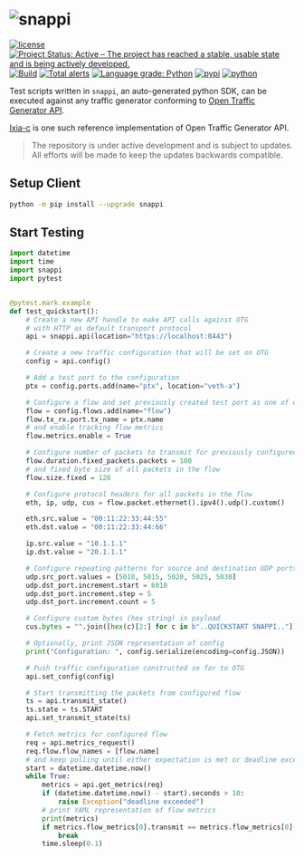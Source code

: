 # ![snappi](snappi-logo.png)

[![license](https://img.shields.io/badge/license-MIT-green.svg)](https://en.wikipedia.org/wiki/MIT_License)
[![Project Status: Active – The project has reached a stable, usable state and is being actively developed.](https://www.repostatus.org/badges/latest/active.svg)](https://www.repostatus.org/#active)
[![Build](https://github.com/open-traffic-generator/snappi/workflows/Build/badge.svg)](https://github.com/open-traffic-generator/snappi/actions)
[![Total alerts](https://img.shields.io/lgtm/alerts/g/open-traffic-generator/snappi.svg?logo=lgtm&logoWidth=18)](https://lgtm.com/projects/g/open-traffic-generator/snappi/alerts/)
[![Language grade: Python](https://img.shields.io/lgtm/grade/python/g/open-traffic-generator/snappi.svg?logo=lgtm&logoWidth=18)](https://lgtm.com/projects/g/open-traffic-generator/snappi/context:python)
[![pypi](https://img.shields.io/pypi/v/snappi.svg)](https://pypi.org/project/snappi)
[![python](https://img.shields.io/pypi/pyversions/snappi.svg)](https://pypi.python.org/pypi/snappi)

Test scripts written in `snappi`, an auto-generated python SDK, can be executed against any traffic generator conforming to [Open Traffic Generator API](https://github.com/open-traffic-generator/models).

[Ixia-c](https://github.com/open-traffic-generator/ixia-c) is one such reference implementation of Open Traffic Generator API.

> The repository is under active development and is subject to updates. All efforts will be made to keep the updates backwards compatible.

## Setup Client
 
```sh
python -m pip install --upgrade snappi 
```

## Start Testing 

```python
import datetime
import time
import snappi
import pytest


@pytest.mark.example
def test_quickstart():
    # Create a new API handle to make API calls against OTG
    # with HTTP as default transport protocol
    api = snappi.api(location="https://localhost:8443")

    # Create a new traffic configuration that will be set on OTG
    config = api.config()

    # Add a test port to the configuration
    ptx = config.ports.add(name="ptx", location="veth-a")

    # Configure a flow and set previously created test port as one of endpoints
    flow = config.flows.add(name="flow")
    flow.tx_rx.port.tx_name = ptx.name
    # and enable tracking flow metrics
    flow.metrics.enable = True

    # Configure number of packets to transmit for previously configured flow
    flow.duration.fixed_packets.packets = 100
    # and fixed byte size of all packets in the flow
    flow.size.fixed = 128

    # Configure protocol headers for all packets in the flow
    eth, ip, udp, cus = flow.packet.ethernet().ipv4().udp().custom()

    eth.src.value = "00:11:22:33:44:55"
    eth.dst.value = "00:11:22:33:44:66"

    ip.src.value = "10.1.1.1"
    ip.dst.value = "20.1.1.1"

    # Configure repeating patterns for source and destination UDP ports
    udp.src_port.values = [5010, 5015, 5020, 5025, 5030]
    udp.dst_port.increment.start = 6010
    udp.dst_port.increment.step = 5
    udp.dst_port.increment.count = 5

    # Configure custom bytes (hex string) in payload
    cus.bytes = "".join([hex(c)[2:] for c in b"..QUICKSTART SNAPPI.."])

    # Optionally, print JSON representation of config
    print("Configuration: ", config.serialize(encoding=config.JSON))

    # Push traffic configuration constructed so far to OTG
    api.set_config(config)

    # Start transmitting the packets from configured flow
    ts = api.transmit_state()
    ts.state = ts.START
    api.set_transmit_state(ts)

    # Fetch metrics for configured flow
    req = api.metrics_request()
    req.flow.flow_names = [flow.name]
    # and keep polling until either expectation is met or deadline exceeds
    start = datetime.datetime.now()
    while True:
        metrics = api.get_metrics(req)
        if (datetime.datetime.now() - start).seconds > 10:
            raise Exception("deadline exceeded")
        # print YAML representation of flow metrics
        print(metrics)
        if metrics.flow_metrics[0].transmit == metrics.flow_metrics[0].STOPPED:
            break
        time.sleep(0.1)

```

